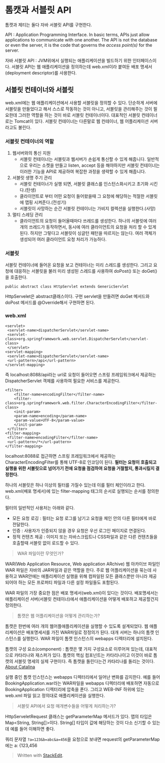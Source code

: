 # 톰캣과 서블릿 API

톰캣과 제티는 둘다 자바 서블릿 API를 구현한다. 

API
: Application Programming Interface. In basic terms, APIs just allow applications to communicate with one another. The API is not the database or even the server, it is the code that governs the _access point(s)_ for the server.

자바 서블릿 API
: JVM위에서 실행되는 애플리케이션을 빌드하기 위한 인터페이스이다. 서블릿 API는 웹 애플리케이션을 정의하는데 web.xml이라 붙여둔 배포 명세서(deployment descriptor)를 사용한다.

## 서블릿 컨테이너와 서블릿

web.xml에는 웹 애플리케이션에서 사용할 서블릿을 정의할 수 있다. 단순하게 서버에 서블릿을 만들었다고 해서 스스로 작동하는 것이 아니고, 서블릿을 관리해주는 것이 필요한데 그러한 역할을 하는 것이 바로 서블릿 컨테이너이다. 대표적인 서블릿 컨테이너로는 Tomcat이 있다. 서블릿 컨테이너는 다른말로 웹 컨테이너, 웹 어플리케이션 서버 라고도 불린다.

### 서블릿 컨테이너의 역할
1. 웹서버와의 통신 지원
	- 서블릿 컨테이너는 서블릿과 웹서버가 손쉽게 통신할 수 있게 해줍니다. 일반적으로 우리는 소켓을 만들고 listen, accept 등을 해야하지만 서블릿 컨테이너는 이러한 기능을 API로 제공하여 복잡한 과정을 생략할 수 있게 해줍니다.
2. 서블릿 생명 주기 관리
	- 서블릿 컨테이너가 실행 되면, 서블릿 클래스를 인스턴스화시키고 초기화 시킨다.(탄생)
	- 클라이언트로 부터 어떤 요청이 들어왔을때 그 요청에 해당하는 적절한 서블릿에 맵핑 시켜준다.(전성기)
	- 서블릿이 사망하는 순간 서블릿 컨테이너는 가비지 컬렉션을 실행한다.(사망)
3. 멀티 스레딩 관리
	- 클라이언트의 요청이 들어올때마다 쓰레드를 생성한다. 하나의 서블릿에 여러개의 쓰레드가 동작하면서, 동시에 여러 클라이언트의 요청을 처리 할 수 있게 된다. 하지만 그렇다고 서블릿이 싱글턴 패턴을 따르지는 않는다. 여러 객체가 생성되어 여러 클라이언트 요청 처리가 가능하다. 

 ### 서블릿

서블릿 컨테이너에 들어온 요청을 보고 컨테이너는 미리 스레드를 생성한다. 그리고 요청에 대응하는 서블릿을 불러  미리 생성된 스레드를 사용하여 doPost() 또는 doGet()을 호출한다.  

```
public abstract class HttpServlet extends GenericServlet
```
HttpServelet은 abstract클래스이다. 구현 servlet을 만들려면 doGet 메서드와 doPost 메서드를 @Override해서 구현하면 된다. 

### web.xml
```
<servlet>  
 <servlet-name>dispatcherServlet</servlet-name>  
 <servlet-class>org.springframework.web.servlet.DispatcherServlet</servlet-class> 
 </servlet>
<servlet-mapping>  
 <servlet-name>dispatcherServlet</servlet-name>  
 <url-pattern>/api</url-pattern>  
</servlet-mapping>
```
즉 localhost:8088/api라는 url로 요청이 들어오면 스프링 프레임워크에서 제공하는 DispatcherServlet 객체를 사용하여 필요한 서비스를 제공한다. 

```
<filter>  
	<filter-name>encodingFilter</filter-name>  
	<filter-class>org.springframework.web.filter.CharacterEncodingFilter</filter-class>  
	<init-param> 
	<param-name>encoding</param-name>  
	<param-value>UTF-8</param-value>  
	</init-param>
 </filter>  
<filter-mapping>  
 <filter-name>encodingFilter</filter-name>  
 <url-pattern>/*</url-pattern>  
</filter-mapping>
```
localhost:8088로 접근하면 스프링 프레임워크에서 제공하는 CharacterEncodingFilter를 통해 UTF-8로 인코딩이 된다. **필터는 요청이 호출되고 실행을 위한 서블릿으로 넘어가기 전에 요청을 점검하여 요청을 거절할지, 통과시킬지 결정한다.**

하나의 서블릿은 하나 이상의 필터를 가질수 있는데 이를 필터 체인이라고 한다. web.xml(배포 명세서)에 있는 filter-mapping 태그의 순서로 실행되는 순서를 정의한다. 

 필터의 일반적인 사용처는 아래와 같다.
* 모든 요청 로깅 : 필터는 요청 로그를 남기고 요청을 체인 안의 다른 필터에게 바로 전달한다. 
* 인증 : 사용자가 인증되지 않을 경우 요청은 우선 로그인 페이지로 연결된다.
* 정적 컨텐츠 제공 : 이미지 또는 자바스크립트나 CSS파일과 같은 다른 컨텐츠들을 호출할때 서블릿 없이 로드할 수 있다. 

> WAR 파일이란 무엇인가?

WAR(Web Application Resource, Web application ARchive)
웹 아카이브 파일인 WAR 파일은 자바의 JAR파일과 같은 역할을 한다. 
주로 웹 어플리케이션을 묶는데 사용하고 WAR안에는 애플리케이션 실행을 위해 컴파일된 모든 클래스뿐만 아니라 제공되어야 하는 모든 프로퍼티 파일과 다른 설정 파일들도 포함된다. 

WAR 파일의 가장 중요한 점은 배포 명세서(web.xml)이 있다는 것이다. 배포명세서는 애플리케이션 서버(서블릿 컨테이너)에서 애플리케이션을 어떻게 배포하고 제공할건지 정의한다. 

>톰캣은 웹 어플리케이션을 어떻게 관리하는가?

톰캣은 한번에 여러 개의 웹어플애플리케이션을 실행할 수 있도록 설계되었다. 웹 애플리케이션은 배포명세서를 가진 WAR파일로 정정의가 된다. 대개 서버는 하나의 톰캣 인스턴스를 실행한다. WAR 파일이 톰캣 인스턴스의 webapps 디렉터리에 설치된다. 

톰캣의 구성 요소(component) 
: 톰캣은 몇 가지 구성요소로 이루어져 있는데, 대표적으로 카타리나와 재스퍼가 있다. 톰캣의 핵심 컴포넌트는 카타리나이고 이것이 바로 톰캣의 서블릿 명세의 실제 구현이다. 즉 톰캣을 돌린다는건 카타리나를 돌리는 것이다. [About Catalina](https://www.mulesoft.com/tcat/tomcat-catalina)


실행 중인 톰캣 인스턴스는 webapps 디렉터리에서 일어난 변화를 감지한다. 예를 들어 BookingApplication.war라는 WAR파일을 webapps 디렉터리에 배포하면 자동으로 BookingApplication 디렉터리에 압축을 푼다. 그리고 WEB-INF 하위에 있는 web.xml 파일 읽고 정의대로 애플리케이션을 실행한다.  

> 서블릿 API에서 요청 매개변수들을 어떻게 처리하는가?

HttpServeletRequest 클래스는 getParameterMap 메서드가 있다. 맵의 타입은 Map<String, String[]>이다. String[] 타입이 값에 해당하는 것이 다소 신기할 수 있는데 예를 들어 이해하면 좋다. 

쿼리 문자열 `?a=123&b=abc&a=456`을 요청으로 보내면 request의 getParameterMap에는 a: {123,456




> Written with [StackEdit](https://stackedit.io/).
<!--stackedit_data:
eyJoaXN0b3J5IjpbMTc2MzQ5ODcwMiwtNjc1MTUzMzc3LC0yMT
E0Mzg4NTkzLDc1Mzc5NTE3OSw0NDkxNjk5OSwtNjIwNzY5MTIy
LC0xMTE3NjQxMjkxLDE2NTE4Mjg0NjUsLTE0MjA0OTA2NjUsLT
M5MjI5NzE5LC02MDExNjI5ODMsNzA5OTgxNjY4LC0xOTI2NTgw
MjA0LDUzMjMyMDA5NiwxNzUzNzQ4ODEyLDY0NDUxNDQ1NywxMz
AxNTIyNjE1LC0xNTA2ODMwNjk4LC0xMzE2MjkxMjUsLTg1MDM2
MzY3OV19
-->